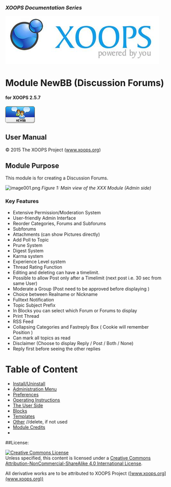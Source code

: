 ### _XOOPS Documentation Series_
![logoXoops.jpg](assets/logoXoops.jpg)

# Module NewBB (Discussion Forums)
#### for XOOPS 2.5.7
      
![logoModule.png](assets/logoModule.png)
            
## User Manual

© 2015 The XOOPS Project (www.xoops.org)    

## Module Purpose 

This module is for creating a Discussion Forums.

![image001.png](assets/image001.png)
*Figure 1: Main view of the XXX Module (Admin side)*

### Key Features

* Extensive Permission/Moderation System
* User-friendly  Admin Interface
* Reorder Categories, Forums and Subforums
* Subforums
* Attachments (can show Pictures directly)
* Add Poll to Topic
* Prune System
* Digest System
* Karma system
* Experience Level system
* Thread Rating Function
* Editing and deleting can have a timelimit.
* Possible to allow Post only after a Timelimit (next post i.e. 30 sec from same User)
* Moderate a Group (Post need to be approved before displaying )
* Choice between Realname or Nickname
* Fulltext Notification
* Topic Subject Prefix
* In Blocks you can select which Forum or Forums to display
* Print Thread
* RSS Feed
* Collapsing Categories and Fastreply Box ( Cookie will remember Position )
* Can mark all topics as read
* Disclaimer (Choose to display Reply / Post / Both / None)
* Reply first before seeing the other replies

# Table of Content

* [Install/Uninstall](book/1install.md)
* [Administration Menu](book/2administration.md)
* [Preferences](book/3preferences.md)
* [Operating Instructions](book/4operations.md)
* [The User Side](book/5userside.md)
* [Blocks](book/6blocks.md)
* [Templates](book/7templates.md)
* [Other](book/8other.md) //delete, if not used
* [Module Credits](book/9credits.md)
* 

##License:

<a rel="license" href="http://creativecommons.org/licenses/by-nc-sa/4.0/"><img alt="Creative Commons License" style="border-width:0" src="https://i.creativecommons.org/l/by-nc-sa/4.0/88x31.png" /></a><br />Unless specified, this content is licensed under a <a rel="license" href="http://creativecommons.org/licenses/by-nc-sa/4.0/">Creative Commons Attribution-NonCommercial-ShareAlike 4.0 International License</a>.

All derivative works are to be attributed to XOOPS Project ([www.xoops.org](www.xoops.org))

